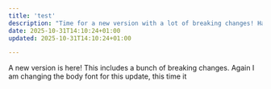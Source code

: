 ```yaml
---
title: 'test'
description: "Time for a new version with a lot of breaking changes! Have fun everybody."
date: 2025-10-31T14:10:24+01:00
updated: 2025-10-31T14:10:24+01:00

---
```


A new version is here! This includes a bunch of breaking changes.
Again I am changing the body font for this update, this time it
